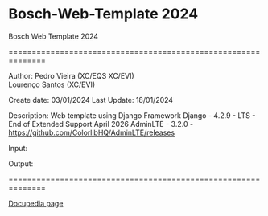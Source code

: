 # Bosch-Web-Template 2024

Bosch Web Template 2024

 ==============================================================

  Author:	Pedro Vieira (XC/EQS XC/EVI)  
            Lourenço Santos (XC/EVI)

 Create date:   03/01/2024
 Last Update:	18/01/2024

 Description:	Web template using Django Framework 
                Django      - 4.2.9 - LTS - End of Extended Support April 2026
                AdminLTE    - 3.2.0 - https://github.com/ColorlibHQ/AdminLTE/releases

 Input: 

 Output:  

 ==============================================================

[Docupedia page](https://inside-docupedia.bosch.com/confluence/display/XCPROVIRT/01+-+Bosch+Web+Template)

